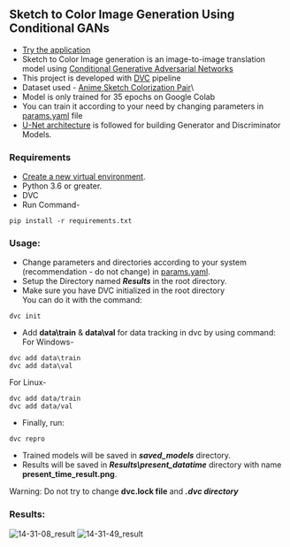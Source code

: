 ## Sketch to Color Image Generation Using Conditional GANs
* [Try the application](http://ec2-18-180-59-62.ap-northeast-1.compute.amazonaws.com)
* Sketch to Color Image generation is an image-to-image translation model using [Conditional Generative Adversarial Networks](https://arxiv.org/abs/1411.1784)
* This project is developed with [DVC](https://dvc.org/) pipeline
* Dataset used - [Anime Sketch Colorization Pair](https://www.kaggle.com/ktaebum/anime-sketch-colorization-pair)\
* Model is only trained for 35 epochs on Google Colab
* You can train it according to your need by changing parameters in [params.yaml](https://github.com/Karan-Choudhary/Sketchs_to_ColorImages/blob/main/params.yaml) file
* [U-Net architecture](=U-Net%20is%20an%20architecture,architecture%20of%20a%20convolutional%20network.&text=In%20total%20the%20network%20has%2023%20convolutional%20layers.,-Original%20MATLAB%20Code) is followed for building Generator and Discriminator Models.

### Requirements
* [Create a new virtual environment](https://docs.python.org/3/library/venv.html).
* Python 3.6 or greater.
* DVC
* Run Command-
```
pip install -r requirements.txt
```

### Usage:
* Change parameters and directories according to your system (recommendation - do not change) in [params.yaml](https://github.com/Karan-Choudhary/Sketchs_to_ColorImages/blob/main/params.yaml).
* Setup the Directory named ***Results*** in the root directory.
* Make sure you have DVC initialized in the root directory</br>
You can do it with the command:
```
dvc init
```
* Add **data\train** & **data\val** for data tracking in dvc by using command:
For Windows-
```
dvc add data\train
dvc add data\val
```
For Linux-
```
dvc add data/train
dvc add data/val
```
* Finally, run:
```
dvc repro
```
* Trained models will be saved in ***saved_models*** directory.
* Results will be saved in ***Results\present_datatime*** directory with name **present_time_result.png**.
 
Warning: Do not try to change **dvc.lock file** and ***.dvc directory***

### Results:
![14-31-08_result](https://user-images.githubusercontent.com/54716931/152635488-6db2cc5e-2a20-4b9f-bba2-2d4de6bc368b.png)
![14-31-49_result](https://user-images.githubusercontent.com/54716931/152635490-c95f15ec-a72f-4cea-bfa0-06ca002ec844.png)
